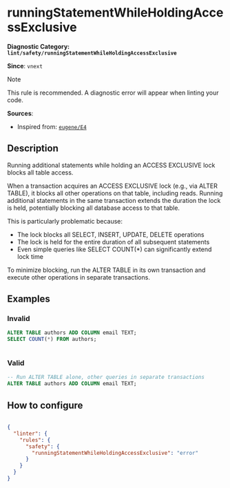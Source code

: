 # runningStatementWhileHoldingAccessExclusive
**Diagnostic Category: `lint/safety/runningStatementWhileHoldingAccessExclusive`**

**Since**: `vnext`

> [!NOTE]
> This rule is recommended. A diagnostic error will appear when linting your code.

**Sources**: 
- Inspired from: <a href="https://kaveland.no/eugene/hints/E4/index.html" target="_blank"><code>eugene/E4</code></a>

## Description
Running additional statements while holding an ACCESS EXCLUSIVE lock blocks all table access.

When a transaction acquires an ACCESS EXCLUSIVE lock (e.g., via ALTER TABLE), it blocks all other
operations on that table, including reads. Running additional statements in the same transaction
extends the duration the lock is held, potentially blocking all database access to that table.

This is particularly problematic because:

- The lock blocks all SELECT, INSERT, UPDATE, DELETE operations
- The lock is held for the entire duration of all subsequent statements
- Even simple queries like SELECT COUNT(\*) can significantly extend lock time

To minimize blocking, run the ALTER TABLE in its own transaction and execute
other operations in separate transactions.

## Examples

### Invalid

```sql
ALTER TABLE authors ADD COLUMN email TEXT;
SELECT COUNT(*) FROM authors;
```

```sh
```

### Valid

```sql
-- Run ALTER TABLE alone, other queries in separate transactions
ALTER TABLE authors ADD COLUMN email TEXT;
```

## How to configure
```json

{
  "linter": {
    "rules": {
      "safety": {
        "runningStatementWhileHoldingAccessExclusive": "error"
      }
    }
  }
}

```
